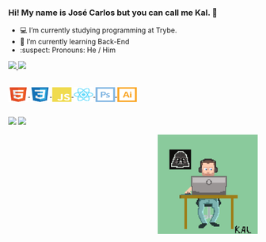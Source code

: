 ### Hi! My name is José Carlos but you can call me Kal. 👋

- :computer: I’m currently studying programming at Trybe.
- 🌱 I’m currently learning Back-End
- :suspect: Pronouns: He / Him

 <div>
  <a href="https://github.com/kalarruda">
  <img height="180em" src="https://github-readme-stats.vercel.app/api?username=kalarruda&show_icons=true&theme=gotham&include_all_commits=true&count_private=true"/>
  <img height="180em" src="https://github-readme-stats.vercel.app/api/top-langs/?username=kalarruda&layout=compact&langs_count=7&theme=gotham"/>
</div>
 <br>
 
  <div style="display: inline_block"><br>
    <img align="center" alt="kal-HTML" height="30" width="40" src="https://raw.githubusercontent.com/devicons/devicon/master/icons/html5/html5-original.svg">
    <img align="center" alt="kal-CSS" height="30" width="40" src="https://raw.githubusercontent.com/devicons/devicon/master/icons/css3/css3-original.svg">
    <img align="center" alt="kal-Js" height="30" width="40" src="https://raw.githubusercontent.com/devicons/devicon/master/icons/javascript/javascript-plain.svg">
    <img align="center" alt="kal-React" height="30" width="40" src="https://raw.githubusercontent.com/devicons/devicon/master/icons/react/react-original.svg">
    <img align="center" alt="kal-React" height="30" width="40" src="https://raw.githubusercontent.com/devicons/devicon/master/icons/photoshop/photoshop-line.svg">
    <img align="center" alt="kal-React" height="30" width="40" src="https://raw.githubusercontent.com/devicons/devicon/master/icons/illustrator/illustrator-line.svg">
 </div>
  
##
  <div>
     <a href="https://www.linkedin.com/in/jose-carlos-arruda-63826250/" target="_blank"><img src="https://img.shields.io/badge/-LinkedIn-%230077B5?style=for-the-badge&logo=linkedin&logoColor=white" target="_blank"></a> 
<!--     <a href="https://api.whatsapp.com/send?phone=5541999039226">
     <img src="https://img.shields.io/badge/WhatsApp-25D366?style=for-the-badge&logo=whatsapp&logoColor=white" />
    <a/> -->
    <a href="mailto:kalarruda@hotmail.com">
      <img src="https://img.shields.io/badge/Gmail-D14836?style=for-the-badge&logo=gmail&logoColor=white" />
    <a/>    
  </div>
   <br>
   <img align="right" height="40%" width="40%" alt="animacao kal" src="https://github.com/kalarruda/kalarruda/blob/main/gif_animado.gif">
  

